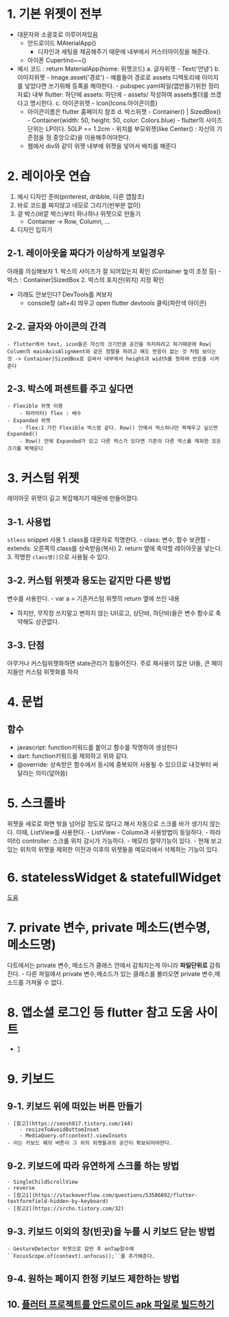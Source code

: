 # 1. 기본 위젯이 전부

- 대문자와 소괄호로 이루어져있음
  - 안드로이드 MAterialApp()
    - 디자인과 세팅을 제공해주기 때문에 내부에서 커스터마이징을 해준다.
  - 아이폰 Cupertino~~()
- 예시 코드 : return MaterialApp(home: 위젯코드)
  a. 글자위젯 - Text('안녕')
  b. 이미지위젯 - Image.asset('경로') - 예를들어 경로로 assets 디렉토리에 이미지를 넣었다면 쓰기위해 등록을 해야한다. - pubspec.yaml파일(앱만들기위한 정리자료) 내부 flutter: 하단에 assets: 하단에 - assets/ 작성하여 assets폴더를 쓰겠다고 명시한다.
  c. 아이콘위젯 - Icon(Icons.아이콘이름)
  - 아이콘이름은 flutter 홈페이지 참조
    d. 박스위젯 - Container() | SizedBox() - Container(width: 50, height: 50, color: Colors.blue) - flutter의 사이즈 단위는 LP이다. 50LP == 1.2cm - 위치를 부모위젯(like Center() : 자신의 기준점을 정 중앙으로)을 이용해주어야한다.
  - 웹에서 div와 같이 위젯 내부에 위젯을 넣어서 배치를 해준다

# 2. 레이아웃 연습

1. 예시 디자인 준비(pinterest, dribble, 다른 앱참조)
2. 바로 코드를 짜지않고 네모로 그리기(빈부분 없이)
3. 겉 박스(바깥 박스)부터 하나하나 위젯으로 만들기
   - Container -> Row, Column, ...
4. 디자인 입히기

## 2-1. 레이아웃을 짜다가 이상하게 보일경우

아래를 의심해보자 1. 박스의 사이즈가 잘 되어있는지 확인 (Container 높이 조정 등) - 박스 : Container|SizedBox 2. 박스의 포지션(위치) 지정 확인

- 이래도 안보인다? DevTools를 켜보자
  - console창 (alt+4) 띄우고 open flutter devtools 클릭(파란색 아이콘)

## 2-2. 글자와 아이콘의 간격

    - flutter에서 text, icon들은 자신의 크기만큼 공간을 차지하려고 하기때문에 Row| Column의 mainAxisAlignment와 같은 정렬을 하려고 해도 반응이 없는 것 처럼 보이는 것 -> Container|SizedBox로 감싸서 내부에서 height과 width를 정하여 반응을 시켜준다

## 2-3. 박스에 퍼센트를 주고 싶다면

    - Flexible 위젯 이용
        - 파라미터) flex : 배수
    - Expanded 위젯
        - flex:1 가진 Flexible 박스랑 같다. Row() 안에서 박스하나만 꽉채우고 싶으면 Expanded()
        - Row() 안에 Expanded가 있고 다른 박스가 있다면 기존의 다른 박스를 제외한 모든 크기를 꽉채운다

# 3. 커스텀 위젯

레이아웃 위젯이 길고 복잡해지기 때문에 만들어졌다.

## 3-1. 사용법

`stless` snippet 사용 1. class를 대문자로 작명한다. - class: 변수, 함수 보관함 - extends: 오른쪽의 class를 상속받음(복사) 2. return 옆에 축약할 레이아웃을 넣는다. 3. 작명한 `class명()`으로 사용될 수 있다.

## 3-2. 커스텀 위젯과 용도는 같지만 다른 방법

변수를 사용한다. - var a = 기존커스텀 위젯의 return 옆에 쓰인 내용

- 하지만, 무작정 쓰지말고 변하지 않는 UI(로고, 상단바, 하단바)들은 변수 함수로 축약해도 상관없다.

## 3-3. 단점

아무거나 커스텀위젯화하면 state관리가 힘들어진다. 주로 재사용이 많은 UI들, 큰 페이지들만 커스텀 위젯화를 하자

# 4. 문법

## 함수

- javascript: function키워드를 붙이고 함수를 작명하여 생성한다
- dart: function키워드를 제외하고 위와 같다.
- @override: 상속받은 함수에서 동시에 중복되어 사용될 수 있으므로 내것부터 써달라는 의미(덮어씀)

# 5. 스크롤바

위젯을 세로로 화면 밖을 넘어갈 정도로 많다고 해서 자동으로 스크롤 바가 생기지 않는다. 이때, ListView를 사용한다. - ListView - Column과 사용방법이 동일하다. - 파라미터) controller: 스크롤 위치 감시가 가능하다. - 메모리 절약기능이 있다. - 현재 보고 있는 위치의 위젯을 제외한 이전과 이후의 위젯들을 메모리에서 삭제하는 기능이 있다.

# 6. statelessWidget & statefullWidget

[도움](https://velog.io/@dosilv/Flutter-StatelessWidget-StatefulWidget)

# 7. private 변수, private 메소드(변수명, 메소드명)

다트에서는 private 변수, 메소드가 클래스 안에서 감춰지는게 아니라 **파일단위로** 감춰진다. - 다른 파일에서 private 변수,메소드가 있는 클래스를 불러오면 private 변수,메소드를 가져올 수 없다.

# 8. 앱소셜 로그인 등 flutter 참고 도움 사이트

- [1](https://velog.io/@dosilv)

# 9. 키보드

## 9-1. 키보드 위에 떠있는 버튼 만들기

    - [참고](https://seosh817.tistory.com/144)
        - resizeToAvoidBottomInset
        - MediaQuery.of(context).viewInsets
    - 이는 키보드 웨의 버튼이 그 위의 위젯들과의 공간이 확보되어야한다.

## 9-2. 키보드에 따라 유연하게 스크롤 하는 방법

    - SingleChildScrollView
    - reverse
    - [참고1](https://stackoverflow.com/questions/53586892/flutter-textformfield-hidden-by-keyboard)
    - [참고2](https://srcho.tistory.com/32)

## 9-3. 키보드 이외의 창(빈곳)을 누를 시 키보드 닫는 방법

    - GestureDetector 위젯으로 감싼 후 onTap함수에  ``FocusScope.of(context).unfocus();``를 추가해준다.

## 9-4. 원하는 페이지 한정 키보드 제한하는 방법

## 10. [플러터 프로젝트를 안드로이드 apk 파일로 빌드하기](https://bebesoft.tistory.com/2?category=885335)
